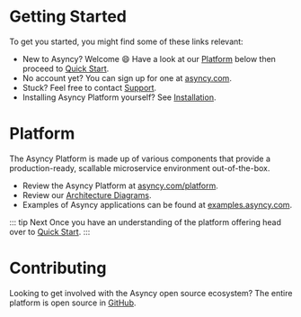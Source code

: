 # Getting Started

To get you started, you might find some of these links relevant:

- New to Asyncy? Welcome :smile: Have a look at our [Platform](#platform) below then proceed to [Quick Start](/quick-start/).
- No account yet? You can sign up for one at [asyncy.com](https://asyncy.com).
- Stuck? Feel free to contact [Support](/support/).
- Installing Asyncy Platform yourself? See [Installation](/alpha/).

# Platform

The Asyncy Platform is made up of various components that provide a production-ready, scallable microservice environment out-of-the-box.

- Review the Asyncy Platform at [asyncy.com/platform](https://asyncy.com/platform).
- Review our [Architecture Diagrams](/diagrams/).
- Examples of Asyncy applications can be found at [examples.asyncy.com](http://examples.asyncy.com).

::: tip Next
Once you have an understanding of the platform offering head over to [Quick Start](/quick-start/).
:::

# Contributing

Looking to get involved with the Asyncy open source ecosystem?
The entire platform is open source in [GitHub](https://github.com/asyncy).
